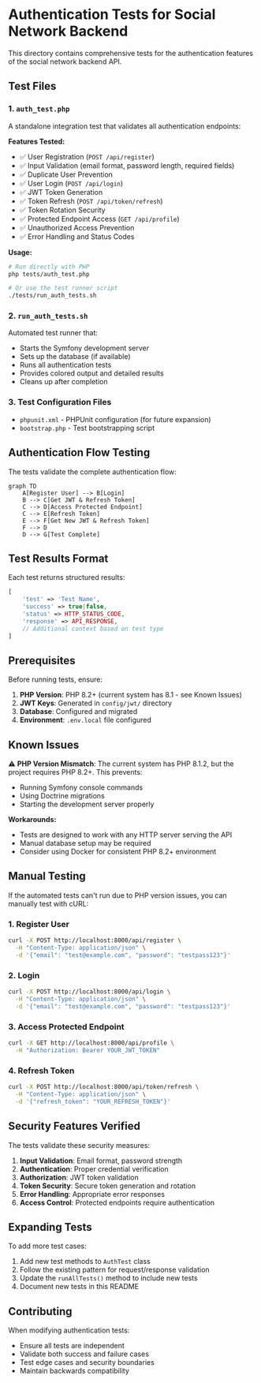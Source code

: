 # Authentication Tests for Social Network Backend

This directory contains comprehensive tests for the authentication features of the social network backend API.

## Test Files

### 1. `auth_test.php`
A standalone integration test that validates all authentication endpoints:

**Features Tested:**
- ✅ User Registration (`POST /api/register`)
- ✅ Input Validation (email format, password length, required fields)
- ✅ Duplicate User Prevention  
- ✅ User Login (`POST /api/login`)
- ✅ JWT Token Generation
- ✅ Token Refresh (`POST /api/token/refresh`)
- ✅ Token Rotation Security
- ✅ Protected Endpoint Access (`GET /api/profile`)
- ✅ Unauthorized Access Prevention
- ✅ Error Handling and Status Codes

**Usage:**
```bash
# Run directly with PHP
php tests/auth_test.php

# Or use the test runner script  
./tests/run_auth_tests.sh
```

### 2. `run_auth_tests.sh`
Automated test runner that:
- Starts the Symfony development server
- Sets up the database (if available)
- Runs all authentication tests
- Provides colored output and detailed results
- Cleans up after completion

### 3. Test Configuration Files
- `phpunit.xml` - PHPUnit configuration (for future expansion)
- `bootstrap.php` - Test bootstrapping script

## Authentication Flow Testing

The tests validate the complete authentication flow:

```mermaid
graph TD
    A[Register User] --> B[Login]
    B --> C[Get JWT & Refresh Token]
    C --> D[Access Protected Endpoint]
    C --> E[Refresh Token]
    E --> F[Get New JWT & Refresh Token]
    F --> D
    D --> G[Test Complete]
```

## Test Results Format

Each test returns structured results:
```php
[
    'test' => 'Test Name',
    'success' => true|false,
    'status' => HTTP_STATUS_CODE,
    'response' => API_RESPONSE,
    // Additional context based on test type
]
```

## Prerequisites

Before running tests, ensure:

1. **PHP Version**: PHP 8.2+ (current system has 8.1 - see Known Issues)
2. **JWT Keys**: Generated in `config/jwt/` directory
3. **Database**: Configured and migrated
4. **Environment**: `.env.local` file configured

## Known Issues

⚠️ **PHP Version Mismatch**: The current system has PHP 8.1.2, but the project requires PHP 8.2+. This prevents:
- Running Symfony console commands
- Using Doctrine migrations
- Starting the development server properly

**Workarounds:**
- Tests are designed to work with any HTTP server serving the API
- Manual database setup may be required
- Consider using Docker for consistent PHP 8.2+ environment

## Manual Testing

If the automated tests can't run due to PHP version issues, you can manually test with cURL:

### 1. Register User
```bash
curl -X POST http://localhost:8000/api/register \
  -H "Content-Type: application/json" \
  -d '{"email": "test@example.com", "password": "testpass123"}'
```

### 2. Login
```bash
curl -X POST http://localhost:8000/api/login \
  -H "Content-Type: application/json" \
  -d '{"email": "test@example.com", "password": "testpass123"}'
```

### 3. Access Protected Endpoint
```bash
curl -X GET http://localhost:8000/api/profile \
  -H "Authorization: Bearer YOUR_JWT_TOKEN"
```

### 4. Refresh Token
```bash
curl -X POST http://localhost:8000/api/token/refresh \
  -H "Content-Type: application/json" \
  -d '{"refresh_token": "YOUR_REFRESH_TOKEN"}'
```

## Security Features Verified

The tests validate these security measures:

1. **Input Validation**: Email format, password strength
2. **Authentication**: Proper credential verification
3. **Authorization**: JWT token validation
4. **Token Security**: Secure token generation and rotation
5. **Error Handling**: Appropriate error responses
6. **Access Control**: Protected endpoints require authentication

## Expanding Tests

To add more test cases:

1. Add new test methods to `AuthTest` class
2. Follow the existing pattern for request/response validation
3. Update the `runAllTests()` method to include new tests
4. Document new tests in this README

## Contributing

When modifying authentication tests:
- Ensure all tests are independent
- Validate both success and failure cases
- Test edge cases and security boundaries
- Maintain backwards compatibility